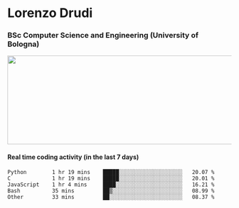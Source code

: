 # Lorenzo Drudi
### BSc Computer Science and Engineering (University of Bologna)

<img src="https://github-readme-stats-lorenzodrudi.vercel.app//api?username=LorenzoDrudi&count_private=true&show_icons=true&theme=gruvbox" height=200px width=550px>

<!---Use wakatime plugins to track the coding time--->
#### Real time coding activity (in the last 7 days)
<!--START_SECTION:waka-->

```text
Python        1 hr 19 mins    █████░░░░░░░░░░░░░░░░░░░░   20.07 %
C             1 hr 19 mins    █████░░░░░░░░░░░░░░░░░░░░   20.01 %
JavaScript    1 hr 4 mins     ████░░░░░░░░░░░░░░░░░░░░░   16.21 %
Bash          35 mins         ██▒░░░░░░░░░░░░░░░░░░░░░░   08.99 %
Other         33 mins         ██░░░░░░░░░░░░░░░░░░░░░░░   08.37 %
```

<!--END_SECTION:waka-->
